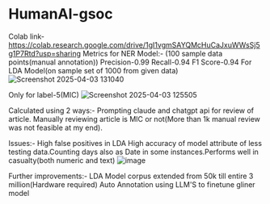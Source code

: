 # HumanAI-gsoc
Colab link-https://colab.research.google.com/drive/1gI1vgmSAYQMcHuCaJxuWWsSj5g1P7Rtd?usp=sharing
Metrics for NER Model:-
(100 sample data points(manual annotation))
Precision-0.99
Recall-0.94
F1 Score-0.94 
For LDA Model(on sample set of 1000 from given data)
![Screenshot 2025-04-03 131040](https://github.com/user-attachments/assets/c37caab6-28a4-4aeb-8fca-65b1c8796451)

Only for label-5(MIC)
![Screenshot 2025-04-03 125505](https://github.com/user-attachments/assets/298131c2-5101-4eef-8056-937d33a3a3f6)

Calculated using 2 ways:-
Prompting claude and chatgpt api for review of article.
Manually reviewing article is MIC or not(More than 1k manual review was not feasible at my end).

Issues:-
High false positives in LDA
High accuracy of model attribute of less testing data.Counting days also as Date in some instances.Performs well in casualty(both numeric and text)
![image](https://github.com/user-attachments/assets/c1d8f2e7-130f-415c-b38d-5006f025ab95)

Further improvements:-
LDA Model corpus extended from 50k till entire 3 million(Hardware required)
Auto Annotation using LLM'S to finetune gliner model
